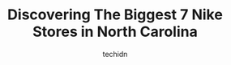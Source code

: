 ---
layout: ampstory
image: https://i0.wp.com/www.depkes.org/wp-content/uploads/2023/06/nike-0-in-north-carolina-1685967867.jpeg?resize=640,853
author: techidn
featured: false
description: Discover the impressive array of Nike options in North Carolina, where you can find 7 of the largest Nike establishments in the area. From renowned classics to hidden gems, North Carolina of
title: Discovering The Biggest 7 Nike Stores in North Carolina
cover:
   title: Discovering The Biggest 7 Nike Stores in North Carolina
   subtitle: Rickpate
   background: https://www.depkes.org/wp-content/uploads/2023/06/nike-0-in-north-carolina-1685967867.jpeg

pages: 
 - layout: thirds
   top: <h1>#1 Nike Factory Store</h1>
   bottom: "<p>Considering it was super busy and warm out they did an awesome job getting everyone in and out. The prices were great and lots of options to choose from. Nice e road trip</p>"
   background: https://www.depkes.org/wp-content/uploads/2023/06/nike-1-in-north-carolina-1685967868.jpeg
   backgroundblur: true
 - layout: thirds
   top: <h1>#2 Nike Factory Store</h1>
   bottom: "<p>4000 Arrowhead Blvd Suite 310, Mebane, NC 27302, United States</p>"
   background: https://www.depkes.org/wp-content/uploads/2023/06/nike-2-in-north-carolina-1685967868.jpeg
   cta:
      link: https://www.depkes.org/blog/discovering-the-biggest-7-nike-stores-in-north-carolina/
      text: Discovering The Biggest 7 Nike Stores in North Carolina
 - layout: thirds
   top: <h1>#3 Nike Clearance Store</h1>
   bottom: "<p>8341 Concord Mills Boulevard Suite 429, Concord, NC 28027, United States</p>"
   background: https://www.depkes.org/wp-content/uploads/2023/06/nike-3-in-north-carolina-1685967869.jpeg
   cta:
      link: https://www.depkes.org/blog/discovering-the-biggest-7-nike-stores-in-north-carolina/
      text: Discovering The Biggest 7 Nike Stores in North Carolina
 - layout: thirds
   top: <h1>#4 Nike Factory Store</h1>
   bottom: "<p>One Factory Shops Blvd #855, Gaffney, SC 29341, United States</p>"
   background: https://plus.unsplash.com/premium_photo-1664640458616-3c74f8cb4589?ixlib=rb-4.0.3&ixid=MnwxMjA3fDB8MHxwaG90by1wYWdlfHx8fGVufDB8fHx8&auto=format&fit=crop&w=640&h=853&q=80
   cta:
      link: https://www.depkes.org/blog/discovering-the-biggest-7-nike-stores-in-north-carolina/
      text: Discovering The Biggest 7 Nike Stores in North Carolina
 - layout: thirds
   top: <h1>#5 Nike Factory Store</h1>
   bottom: "<p>800 Brevard Rd Ste 687, Asheville, NC 28806, United States</p>"
   background: https://images.unsplash.com/photo-1618556658017-fd9c732d1360?ixlib=rb-4.0.3&ixid=MnwxMjA3fDB8MHxwaG90by1wYWdlfHx8fGVufDB8fHx8&auto=format&fit=crop&w=640&h=853&q=80
   cta:
      link: https://www.depkes.org/blog/discovering-the-biggest-7-nike-stores-in-north-carolina/
      text: Discovering The Biggest 7 Nike Stores in North Carolina
 - layout: thirds
   top: <h1>#6 Nike by Cary</h1>
   bottom: "<p>4 Fenton Main St #140, Cary, NC 27511, United States</p>"
   background: https://images.unsplash.com/photo-1509114397022-ed747cca3f65?ixlib=rb-4.0.3&ixid=MnwxMjA3fDB8MHxwaG90by1wYWdlfHx8fGVufDB8fHx8&auto=format&fit=crop&w=640&h=853&q=80
   cta:
      link: https://www.depkes.org/blog/discovering-the-biggest-7-nike-stores-in-north-carolina/
      text: Discovering The Biggest 7 Nike Stores in North Carolina

 - layout: thirds
   middle: Continue reading...
   background: https://images.unsplash.com/photo-1549241520-425e3dfc01cb?ixlib=rb-4.0.3&ixid=MnwxMjA3fDB8MHxwaG90by1wYWdlfHx8fGVufDB8fHx8&auto=format&fit=crop&w=640&h=853&q=80
   cta:
      link: https://www.depkes.org/blog/discovering-the-biggest-7-nike-stores-in-north-carolina/
      text: Discovering The Biggest 7 Nike Stores in North Carolina
      
---